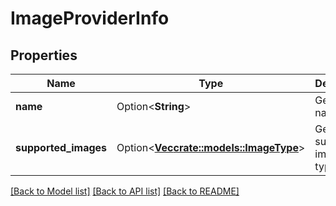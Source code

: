 # ImageProviderInfo

## Properties

Name | Type | Description | Notes
------------ | ------------- | ------------- | -------------
**name** | Option<**String**> | Gets the name. | [optional]
**supported_images** | Option<[**Vec<crate::models::ImageType>**](ImageType.md)> | Gets the supported image types. | [optional]

[[Back to Model list]](../README.md#documentation-for-models) [[Back to API list]](../README.md#documentation-for-api-endpoints) [[Back to README]](../README.md)


